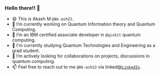 ### Hello there!! 👋

- 😄 This is Akash M `@Ak-ash22`.
- 🔭 I’m currently working on Quantum Information theory and Quantum Computing.
- 🌱 I’m an IBM certified associate developer in `@qiskit` quantum computing.
- 🌱 I'm currently studying Quantum Technologies and Engineering as a grad student. 
- 👯 I’m actively looking for collaborations on projects, discussions in quantum computing.
- 📫 Feel free to reach out to me `@Ak-ash22` via linked@[`LinkedIn`](www.linkedin.com/in/akash-m-19a472260).
